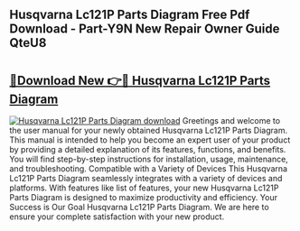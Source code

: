 ## Husqvarna Lc121P Parts Diagram Free Pdf Download - Part-Y9N New Repair Owner Guide QteU8

# <h2><a href="http://dfuru2y.blite.top/?on=Husqvarna+Lc121P+Parts+Diagram">🔗Download New 👉🔴 Husqvarna Lc121P Parts Diagram</a></h2>

[![Husqvarna Lc121P Parts Diagram download](https://i.imgur.com/lujVjoI.png)](http://dfuru2y.blite.top/?on=Husqvarna+Lc121P+Parts+Diagram)
Greetings and welcome to the user manual for your newly obtained Husqvarna Lc121P Parts Diagram. This manual is intended to help you become an expert user of your product by providing a detailed explanation of its features, functions, and benefits. You will find step-by-step instructions for installation, usage, maintenance, and troubleshooting. Compatible with a Variety of Devices This Husqvarna Lc121P Parts Diagram seamlessly integrates with a variety of devices and platforms. With features like list of features, your new Husqvarna Lc121P Parts Diagram is designed to maximize productivity and efficiency. Your Success is Our Goal Husqvarna Lc121P Parts Diagram. We are here to ensure your complete satisfaction with your new product.
